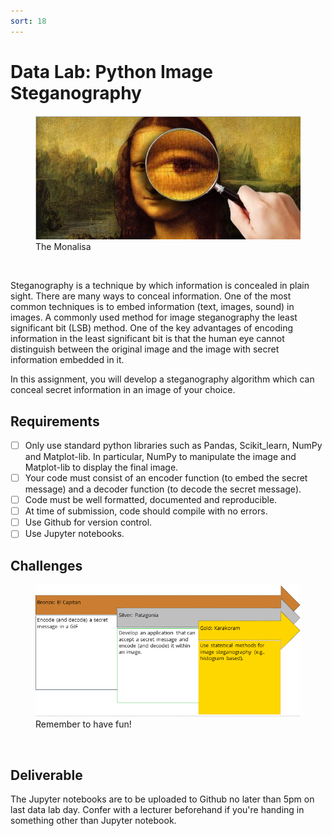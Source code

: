 ```yaml
---
sort: 18
---
```


# Data Lab: Python Image Steganography

<figure>
    <img src=".\assets\mona.PNG" />
    <figcaption>The Monalisa</figcaption>
</figure>
<br>


Steganography is a technique by which information is concealed in plain sight. There are many ways to conceal information. One of the most common techniques is to embed information (text, images, sound) in images. A commonly used method for image steganography the least significant bit (LSB) method. One of the key advantages of encoding information in the least significant bit is that the human eye cannot distinguish between the original image and the image with secret information embedded in it.

In this assignment, you will develop a steganography algorithm which can conceal secret information in an image of your choice.

## Requirements

- [ ] Only use standard python libraries such as Pandas, Scikit_learn, NumPy and Matplot-lib. In particular, NumPy to manipulate the image and Matplot-lib to display the final image.
- [ ] Your code must consist of an encoder function (to embed the secret message) and a decoder function (to decode the secret message).
- [ ] Code must be well formatted, documented and reproducible.
- [ ] At time of submission, code should compile with no errors.
- [ ] Use Github for version control.
- [ ] Use Jupyter notebooks.

## Challenges

<figure>
    <img src=".\assets\challenges.PNG" />
    <figcaption>Remember to have fun!</figcaption>
</figure>
<br>


## Deliverable

The Jupyter notebooks are to be uploaded to Github no later than 5pm on last data lab day. Confer with a lecturer beforehand if you're handing in something other than Jupyter notebook.
